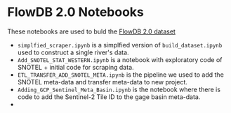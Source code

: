 # FlowDB 2.0 Notebooks

These notebooks are used to buld the [FlowDB 2.0 dataset](https://flow-forecast.atlassian.net/wiki/spaces/FF/pages/1178501121/FlowDB+2.0)

- `simplfied_scraper.ipynb` is a simplfied version of `build_dataset.ipynb` used to construct a single river's data. 
- `Add_SNOTEL_STAT_WESTERN.ipynb` is a notebook with exploratory code of SNOTEL + initial code for scraping data. 
- `ETL_TRANSFER_ADD_SNOTEL_META.ipynb` is the pipeline we used to add the SNOTEL meta-data and transfer meta-data to new project.
- `Adding_GCP_Sentinel_Meta_Basin.ipynb` is the notebook where there is code to add the Sentinel-2 Tile ID to the gage basin meta-data.
- 
  


